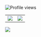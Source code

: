 ![Profile views](https://komarev.com/ghpvc/?username=krypciak)  


<table>
  <tr>
    <td align="left" style="padding=0;width=50%;">
      <img src="https://github-readme-stats.vercel.app/api/?username=krypciak&show_icons=true&hide_border=true&hide_title=true&count_private=true&theme=dracula" />
    </td>
    <td align="center" style="padding=0;width=50%;">
      <img src="https://github-readme-stats.quantumlytangled.vercel.app/api/top-langs/?username=krypciak&layout=compact&show_icons=true&hide_border=true&count_private=true&theme=dracula" />
    </td>
  </tr>
</table>

![](https://github-profile-summary-cards.vercel.app/api/cards/profile-details?username=krypciak&theme=github_dark)
